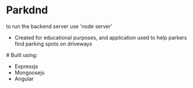 # Parkdnd
to run the backend server use 'node server'
<ul>
<li>Created for educational purposes, and application used to help parkers find parking spots on driveways</li>
</ul>
# Built using:
<ul>
<li>Expressjs</li>
<li>Mongoosejs</li>
<li>Angular</li>
</ul>
